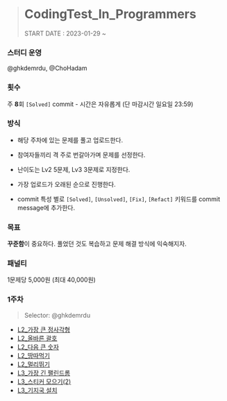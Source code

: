 ># CodingTest_In_Programmers
>START DATE : 2023-01-29 ~ 
>

### 스터디 운영
@ghkdemrdu, @ChoHadam


### 횟수
주 **8**회 `[Solved]` commit - 시간은 자유롭게 (단 마감시간 일요일 23:59)

### 방식

- 해당 주차에 있는 문제를 풀고 업로드한다.

- 참여자들끼리 격 주로 번갈아가며 문제를 선정한다.

- 난이도는 Lv2 5문제, Lv3 3문제로 지정한다.

- 가장 업로드가 오래된 순으로 진행한다.

- commit 특성 별로 `[Solved]`, `[Unsolved]`, `[Fix]`, `[Refact]` 키워드를 commit message에 추가한다.

### 목표

**꾸준함**이 중요하다. 풀었던 것도 복습하고 문제 해결 방식에 익숙해지자.

### 패널티

1문제당 5,000원 (최대 40,000원)

### 1주차
>Selector: @ghkdemrdu

- [L2_가장 큰 정사각형](https://school.programmers.co.kr/learn/courses/30/lessons/12905)
- [L2_올바른 괄호](https://school.programmers.co.kr/learn/courses/30/lessons/12909)
- [L2_다음 큰 숫자](https://school.programmers.co.kr/learn/courses/30/lessons/12911)
- [L2_땅따먹기](https://school.programmers.co.kr/learn/courses/30/lessons/12913)
- [L2_멀리뛰기](https://school.programmers.co.kr/learn/courses/30/lessons/12914)
- [L3_가장 긴 팰린드롬](https://school.programmers.co.kr/learn/courses/30/lessons/12904)
- [L3_스티커 모으기(2)](https://school.programmers.co.kr/learn/courses/30/lessons/12971)
- [L3_기지국 설치](https://school.programmers.co.kr/learn/courses/30/lessons/12979)


